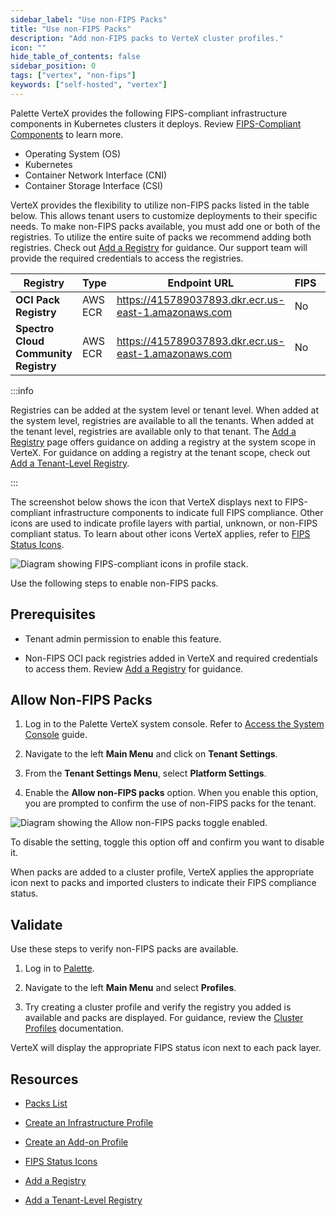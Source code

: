 ```yaml
---
sidebar_label: "Use non-FIPS Packs"
title: "Use non-FIPS Packs"
description: "Add non-FIPS packs to VerteX cluster profiles."
icon: ""
hide_table_of_contents: false
sidebar_position: 0
tags: ["vertex", "non-fips"]
keywords: ["self-hosted", "vertex"]
---
```




Palette VerteX provides the following FIPS-compliant infrastructure components in Kubernetes clusters it deploys. Review [FIPS-Compliant Components](../../fips/fips-compliant-components.md) to learn more.
    
- Operating System (OS)
- Kubernetes
- Container Network Interface (CNI)
- Container Storage Interface (CSI)

VerteX provides the flexibility to utilize non-FIPS packs listed in the table below. This allows tenant users to customize deployments to their specific needs. To make non-FIPS packs available, you must add one or both of the registries. To utilize the entire suite of packs we recommend adding both registries. Check out [Add a Registry](../add-registry.md) for guidance. Our support team will provide the required credentials to access the registries.


| **Registry**                         | **Type**  | **Endpoint URL**           | **FIPS** |**Base Path**            |
| -------------------------------------| ----------| -------------------------- | -------- |-------------------------|
| **OCI Pack Registry**                | AWS ECR   | https://415789037893.dkr.ecr.us-east-1.amazonaws.com  | No | production |
| **Spectro Cloud Community Registry** | AWS ECR   | https://415789037893.dkr.ecr.us-east-1.amazonaws.com  | No | community |

:::info

Registries can be added at the system level or tenant level. When added at the system level, registries are available to all the tenants. When added at the tenant level, registries are available only to that tenant. The [Add a Registry](../add-registry.md) page offers guidance on adding a registry at the system scope in VerteX. For guidance on adding a registry at the tenant scope, check out [Add a Tenant-Level Registry](../../../tenant-settings/add-registry.md).

:::


The screenshot below shows the icon that VerteX displays next to FIPS-compliant infrastructure components to indicate full FIPS compliance. Other icons are used to indicate profile layers with partial, unknown, or non-FIPS compliant status. To learn about other icons VerteX applies, refer to [FIPS Status Icons](../../fips/fips-status-icons.md).

![Diagram showing FIPS-compliant icons in profile stack.](/vertex_fips-status-icons_icons-in-profile-stack.png) 


Use the following steps to enable non-FIPS packs.

## Prerequisites

- Tenant admin permission to enable this feature.

- Non-FIPS OCI pack registries added in VerteX and required credentials to access them. Review [Add a Registry](../add-registry.md) for guidance. 


## Allow Non-FIPS Packs

1. Log in to the Palette VerteX system console. Refer to [Access the System Console](../system-management.md#access-the-system-console) guide.

2. Navigate to the left **Main Menu** and click on **Tenant Settings**. 

3. From the **Tenant Settings Menu**, select **Platform Settings**.

4. Enable the **Allow non-FIPS packs** option. When you enable this option, you are prompted to confirm the use of non-FIPS packs for the tenant.


![Diagram showing the Allow non-FIPS packs toggle enabled.](/vertex_use-non-fips-settings_nonFips-packs.png)
 

To disable the setting, toggle this option off and confirm you want to disable it.

When packs are added to a cluster profile, VerteX applies the appropriate icon next to packs and imported clusters to indicate their FIPS compliance status.   


## Validate

Use these steps to verify non-FIPS packs are available.

1. Log in to [Palette](https://console.spectrocloud.com).

2. Navigate to the left **Main Menu** and select **Profiles**. 

3. Try creating a cluster profile and verify the registry you added is available and packs are displayed. For guidance, review the [Cluster Profiles](../../../profiles/cluster-profiles/cluster-profiles.md) documentation.

VerteX will display the appropriate FIPS status icon next to each pack layer.
   

## Resources

- [Packs List](../../../integrations/integrations.mdx)

- [Create an Infrastructure Profile](../../../profiles/cluster-profiles/create-cluster-profiles/create-infrastructure-profile.md)

- [Create an Add-on Profile](../../../profiles/cluster-profiles/create-cluster-profiles/create-addon-profile/create-addon-profile.md)

- [FIPS Status Icons](../../fips/fips-status-icons.md)

- [Add a Registry](../add-registry.md)

- [Add a Tenant-Level Registry](../../../tenant-settings/add-registry.md)



